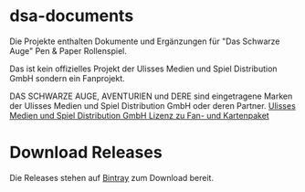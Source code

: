 dsa-documents
=============

Die Projekte enthalten Dokumente und Ergänzungen für "Das Schwarze Auge" Pen & Paper Rollenspiel. 

Das ist kein offizielles Projekt der Ulisses Medien und Spiel Distribution GmbH sondern ein Fanprojekt.

DAS SCHWARZE AUGE, AVENTURIEN und DERE sind eingetragene Marken der Ulisses Medien und Spiel Distribution GmbH oder deren Partner.
[Ulisses Medien und Spiel Distribution GmbH Lizenz zu Fan- und Kartenpaket](http://www.ulisses-spiele.de/sortiment/rollenspiele/das-schwarze-auge/informationen-zu-das-schwarze-auge/fan-und-kartenpaket/gebrauchsanleitung/)


Download Releases
=================

Die Releases stehen auf [Bintray](https://bintray.com/thinkingstone/dsa-documents) zum Download bereit.
